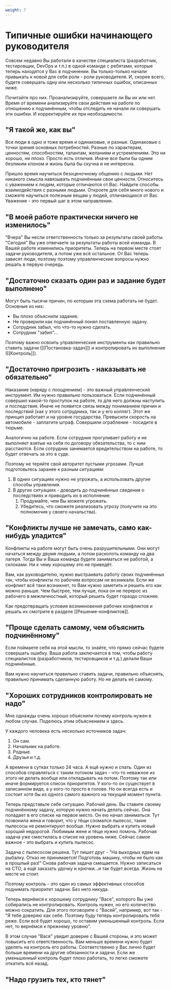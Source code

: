 ```yaml
---
weight: 7
---
```

# Типичные ошибки начинающего руководителя
Совсем недавно Вы работали в качестве специалиста (разработчик, тестировщик, DevOps и т.п.) в одной команде с ребятами, которые теперь находятся у Вас в подчинении. Вы только-только начали привыкать к новой для себя роли - роли руководителя. И, скорее всего, будете совершать одну или несколько типичных ошибок, описанных ниже.

Почитайте про них. Проанализируйте, совершаете ли Вы их или нет. Время от времени анализируйте свои действия на работе по отношению к подчинённым, чтобы отследить не начали ли совершать эти ошибки. И корректируйте их при необходимости.

## "Я такой же, как вы"
Все люди в одно и тоже время и одинаковые, и разные. Одинаковые с точки зрения основных потребностей. Разные по характерам, ценностям, способностям, талантам, желаниям и устремлениям. Это ни хорошо, ни плохо. Просто есть отличия. Иначе все были бы одним безликим клоном и жизнь была бы скучна и не интересна.

Пришло время научиться безоценочному общению с людьми. Нет никакого смысла навязывать подчинённым свои ценности. Относитесь с уважением к людям, которые отличаются от Вас. Найдите способы взаимодействия с разными людьми. Откроете для себя много нового и сможете научиться полезным вещам у людей, отличающихся от Вас. Уважение - это первый шаг в этом направлении.

## "В моей работе практически ничего не изменилось"
"Вчера" Вы несли ответственность только за результаты своей работы. "Сегодня" Вы уже отвечаете за результаты работы всей команды. В Вашей работе изменились приоритеты. Теперь на первом месте стоят задачи руководителя, а потом уже всё остальное. От Вас теперь зависят люди, поэтому поэтому управленческие вопросы нужно решать в первую очередь.

## "Достаточно сказать один раз и задание будет выполнено"
Могут быть тысячи причин, по которым эта схема работать не будет. Основные из них:

- Вы плохо объяснили задание.
- Не проверили как подчинённый понял поставленную задачу.
- Сотрудник забыл, что что-то нужно сделать.
- Сотрудник "забил"...

Поэтому важно освоить управленческие инструменты как правильно ставить задачи ([[Постановка-задач]]) и контролировать их выполнение ([[Контроль]]).

## "Достаточно пригрозить - наказывать не обязательно"
Наказание (наряду с поощрением) - это важный управленческий инструмент. Им нужно правильно пользоваться. Если подчинённый совершил какой-то проступок на работе, то для него должны наступить и последствия. Иначе не появится связь между пониманием причин и последствий (как у этого сотрудника, так и у его коллег). Этот же принцип работает и на уровне государства. Превысили скорость на автомобиле - заплатите штраф. Совершили ограбление - посидите в тюрьме.

Аналогично на работе. Если сотрудник прогуливает работу и не выполняет взятые на себя по договору обязательства, то с ним расстаются. Если сотрудник занимается вредительством на работе, то будет отвечать за это в суде.

Поэтому не теряйте свой авторитет пустыми угрозами. Лучше подготовьтесь заранее к разным ситуациям:

1. В одних ситуациях нужно не угрожать, а использовать другие способы управления.
2. В других ситуациях - доводить до подчинённых сведения о последствиях и приводить их в исполнение:
    1. Продумайте, чем Вы можете угрожать.
    2. Убедитесь, что сможете реализовать угрозу (получите на это полномочия у своего начальства).

## "Конфликты лучше не замечать, само как-нибудь уладится"
Конфликты на работе могут быть очень разрушительными. Они могут начаться между двумя людьми, а потом расколоть команду на два лагеря. Тогда Вы и Ваша команда будете заниматься не работой, а склоками. Ни к чему хорошему это не приведёт.

Вам, как руководителю, нужно выстраивать работу своих подчинённых так, чтобы конфликты по рабочим вопросам не возникали. Если же конфликт всё таки возникнет, то Вам нужно заметить и решить его как можно раньше. Чем быстрее, тем лучше, пока он не перерос из рабочего в межличностный, который решить будет гораздо сложнее.

Как предотвращать условия возникновения рабочих конфликтов и решать их смотрите в разделе [[Решение-конфликтов]].

## "Проще сделать самому, чем объяснить подчинённому"
Если поймаете себя на этой мысли, то знайте, что прямо сейчас будете совершать ошибку. Ваша работа заключается в том, чтобы работу специалистов (разработчиков, тестировщиков и т.д.) делали Ваши подчинённые.

Вам нужно научиться правильно ставить задачи, правильно объяснять, правильно принимать сделанную работу. Но не делать её самому.

## "Хороших сотрудников контролировать не надо"
Мне однажды очень хорошо объяснили почему контроль нужен в любом случае. Поделюсь этим объяснением и здесь.

У каждого человека есть несколько источников задач:

1. Он сам.
2. Начальник на работе.
3. Родные.
4. Друзья и т.д.

А времени в сутках только 24 часа. А ещё нужно и спать. Один из способов справляться с таким потоком задач - что-то неважное из этого не делать вообще или откладывать на потом. Поэтому так или иначе формируется список приоритетов. У кого-то он существует в записанном виде, а у кого-то просто в голове. Но он всегда есть и состоит хотя бы из одного самого важного на текущий момент пункта.

Теперь представьте себе ситуацию. Рабочий день. Вы ставите своему подчинённому задачу, которую нужно начать делать сейчас. Она попадает в его списке на первое место. Он ею начал заниматься. Тут позвонила жена и говорит, что у тёщи сломался пылесос, такие пылесосы не ремонтируют вообще. Нужно выбрать и купить новый хороший недорогой. Любимым жене и тёще нужно помочь. Рабочая задача уже сместилась в списке на уровень ниже. Сейчас самое важное - это выбрать и купить пылесос.

Задача с пылесосом решена. Тут пишет друг - "На выходных едем на рыбалку. Отказ не принимается! Подготовь машину, чтобы не было как в прошлый раз!" Снова рабочая задача смещается. Нужно записаться на СТО, а ещё заказать удочку и крючки...и так будет всегда. Жизнь на месте не стоит.

Поэтому контроль - это один из самых эффективных способов поднимать приоритет задачи. Без него никуда.

Теперь вернёмся к хорошему сотруднику "Васе", которого Вы уже собирались не контролировать. Контроль нужен, но его количество можно сократить. Для этого поговорите с "Васей", например, вот так - "Я тебе доверяю как себе. Поэтому буду теперь контролировать тебя реже. Если всё будет хорошо, то оставим уменьшенный контроль. Если нет, то вернёмся к прежнему уровню".

В этом случае "Вася" увидит доверие с Вашей стороны, и это может повысить его ответственность. Вам меньше времени нужно будет уделять на контроль его работы. Соответственно у Вас лично будет больше времени на другие обязанности и задачи. Если же уменьшенный контроль будет плохо работать, то легко сможете откатить всё назад.

## "Надо грузить тех, кто тянет"
